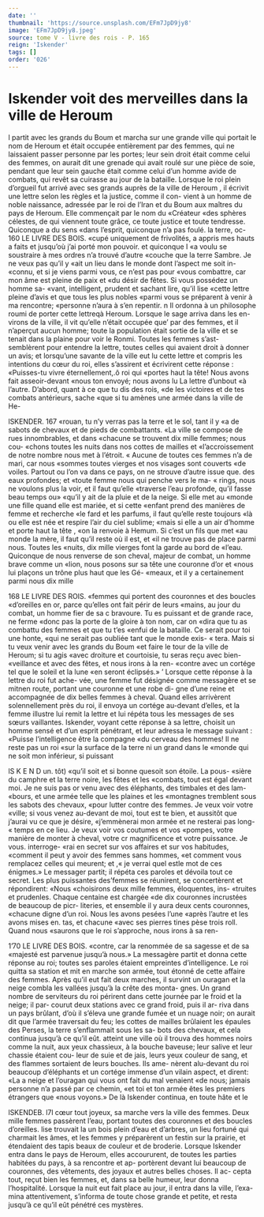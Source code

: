 ```yaml
---
date: ''
thumbnail: 'https://source.unsplash.com/EFm7JpD9jy8'
image: 'EFm7JpD9jy8.jpeg'
source: tome V - livre des rois - P. 165
reign: 'Iskender'
tags: []
order: '026'
---
```


# Iskender voit des merveilles dans la ville de Heroum

l partit avec les grands du Boum et marcha sur une grande ville qui portait le nom de Heroum et était occupée entièrement par des femmes, qui ne laissaient passer personne par les portes; leur sein droit était comme celui des femmes, on aurait dit une grenade qui avait roulé sur une pièce de soie, pendant que leur sein gauche était comme celui d’un homme avide de combats, qui revêt sa cuirasse au jour de la bataille. Lorsque le roi plein d’orgueil fut arrivé
avec ses grands auprès de la ville de Heroum , il écrivit
une lettre selon les règles et la justice, comme il con- vient à un homme de noble naissance, adressée par
le roi de l’Iran et du Boum aux maîtres du pays de Heroum. Elle commençait par le nom du «Créateur
«des sphères célestes, de qui viennent toute grâce,
ce toute justice et toute tendresse. Quiconque a du sens
«dans l’esprit, quiconque n’a pas foulé. la terre, oc-
160 LE LIVRE DES BOIS.
«cupé uniquement de frivolités, a appris mes hauts
a faits et jusqu’où j’ai porté mon pouvoir. et quiconque I
«a voulu se soustraire à mes ordres n’a trouvé d’autre «couche que la terre Sambre. Je ne veux pas qu’il y «ait un lieu dans le monde dont l’aspect me soit in- «connu, et si je viens parmi vous, ce n’est pas pour «vous combattre, car mon âme est pleine de paix et «du désir de fêtes. Si vous possédez un homme sa- «vant, intelligent, prudent et sachant lire, qu’il lise «cette lettre pleine d’avis et que tous les plus nobles «parmi vous se préparent à venir à ma rencontre; «personne n’aura à s’en repentir. n
Il ordonna à un philosophe roumi de porter cette lettreqà Heroum. Lorsque le sage arriva dans les en- virons de la ville, il vit qu’elle n’était occupée que’
par des femmes, et il n’aperçut aucun homme; toute
la population était sortie de la ville et se tenait dans
la plaine pour voir le Ronmi. Toutes les femmes s’ast- semblèrent pour entendre la lettre, toutes celles qui avaient droit à donner un avis; et lorsqu’une savante
de la ville eut lu cette lettre et compris les intentions du cœur du roi, elles s’assirent et écrivirent cette réponse : «Puisses-tu vivre éternellement,.ô roi qui «portes haut la tête! Nous avons fait asseoir-devant «nous ton envoyé; nous avons lu La lettre d’unbout
«à l’autre. D’abord, quant à ce que tu dis des rois,
«de les victoires et de tes combats antérieurs, sache «que si tu amènes une armée dans la ville de He-

lSKENDER. 167 «rouan, tu n’y verras pas la terre et le sol, tant il y
«a de sabots de chevaux et de pieds de combattants.
«La ville se compose de rues innombrables, et dans
«chacune se trouvent dix mille femmes; nous cou-
«chons toutes les nuits dans nos cottes de mailles et «l’accroissement de notre nombre nous met à l’étroit.
« Aucune de toutes ces femmes n’a de mari, car nous «sommes toutes vierges et nos visages sont couverts «de voiles. Partout ou l’on va dans ce pays, on ne strouve d’autre issue que. des eaux profondes; et
«toute femme nous qui penche vers le ma- « rings, nous ne voulons plus la voir, et il faut qu’elle «traverse l’eau profonde, qu’il fasse beau temps ou»
«qu’il y ait de la pluie et de la neige. Si elle met au «monde une fille quand elle est mariée, et si cette «enfant prend des manières de femme et recherche «le fard et les parfums, il faut qu’elle reste toujours
«là ou elle est née et respire l’air du ciel sublime;
«mais si elle a un air d’homme et porte haut la tête ,
«on la renvoie à Hemum. Si c’est un fils que met
«au monde la mère, il faut qu’il reste où il est, et
«il ne trouve pas de place parmi nous. Toutes les «nuits, dix mille vierges font la garde au bord de «l’eau. Quiconque de nous renverse de son cheval,
majeur de combat, un homme brave comme un «lion, nous posons sur sa tête une couronne d’or et
«nous lui plaçons un trône plus haut que les Gé- «meaux, et il y a certainement parmi nous dix mille

168 LE LIVRE DES ROIS.
«femmes qui portent des couronnes et des boucles «d’oreilles en or, parce qu’elles ont fait périr de leurs
«mains, au jour du combat, un homme fier de sa
c bravoure. Tu es puissant et de grande race, ne ferme «donc pas la porte de la gloire à ton nom, car on «dira que tu as combattu des femmes et que tu t’es «enfui de la bataille. Ce serait pour toi une honte, «qui ne serait pas oubliée tant que le monde exis-
« tera. Mais si tu veux venir avec les grands du Boum «et faire le tour de la ville de Heroum; si tu agis «avec droiture et courtoisie, tu seras reçu avec bien- «veillance et avec des fêtes, et nous irons à la ren- «contre avec un cortége tel que le soleil et la lune
«en seront éclipsés.» ’
Lorsque cette réponse à la lettre du roi fut ache-
vée, une femme fut désignée comme messagère et se
mitnen route, portant une couronne et une robe di- gne d’une reine et accompagnée de dix belles femmes
à cheval. Quand elles arrivèrent solennellement près
du roi, il envoya un cortége au-devant d’elles, et la femme illustre lui remit la lettre et lui répéta tous
les messages de ses sœurs vaillantes. Iskender, voyant cette réponse à sa lettre, choisit un homme sensé
et d’un esprit pénétrant, et leur adressa le message suivant : «Puisse l’intelligence être la compagne
«du cerveau des hommes! Il ne reste pas un roi
«sur la surface de la terre ni un grand dans le «monde qui ne soit mon inférieur, si puissant

lS K E N D un. tôt) «qu’il soit et si bonne quesoit son étoile. La pous-
«sière du camphre et la terre noire, les fêtes et les «combats, tout est égal devant moi. Je ne suis pas or venu avec des éléphants, des timbales et des lam- «bours, et une armée telle que les plaines et les «montagnes tremblent sous les sabots des chevaux, «pour lutter contre des femmes. Je veux voir votre «ville; si vous venez au-devant de moi, tout est te bien, et aussitôt que j’aurai vu ce que je désire, «j’emmènerai mon armée et ne resterai pas long-
« temps en ce lieu. Je veux voir vos coutumes et vos «pompes, votre manière de monter à cheval, votre
cr magnificence et votre puissance. Je vous. interroge- «rai en secret sur vos affaires et sur vos habitudes, «comment il peut y avoir des femmes sans hommes,
«et comment vous remplacez celles qui meurent; et ,« je verrai quel estle mot de ces énigmes.»
Le messager partit; il répéta ces paroles et dévoila
tout ce secret. Les plus puissantes des’femmes se réunirent, se concertèrent et répondirent: «Nous «choisirons deux mille femmes, éloquentes, ins- «truites et prudenles. Chaque centaine est chargée
«de dix couronnes incrustées de beaucoup de picr- literies, et ensemble il y aura deux cents couronnes, «chacune digne d’un roi. Nous les avons pesées l’une
«après l’autre et les avons mises en. tas, et chacune «avec ses pierres tines pèse trois roll. Quand nous «saurons que le roi s’approche, nous irons à sa ren-

1’70 LE LIVRE DES BOIS.
«contre, car la renommée de sa sagesse et de sa «majesté est parvenue jusqu’à nous.»
La messagère partit et donna cette réponse au roi;
toutes ses paroles étaient empreintes d’intelligence.
Le roi quitta sa station et mit en marche son armée,
tout étonné de cette affaire des femmes. Après qu’il
eut fait deux marches, il survint un ouragan et la
neige combla les vallées jusqu’à la crête des monta-
gnes. Un grand nombre de serviteurs du roi périrent
dans cette journée par le froid et la neige; il par-
courut deux stations avec ce grand froid, puis il ar- riva dans un pays brûlant, d’où il s’éleva une grande
fumée et un nuage noir; on aurait dit que l’armée traversait du feu; les cottes de mailles brûlaient les épaules des Perses, la terre s’enflammait sous les sa-
bots des chevaux, et cela continua jusqu’à ce qu’il
eût. atteint une ville où il trouva des hommes noirs comme la nuit, aux yeux chassieux, à la bouche baveuse; leur salive et leur chassie étaient cou- leur de suie et de jais, leurs yeux couleur de sang, et des flammes sortaient de leurs bouches. Ils ame- nèrent alu-devant du roi beaucoup d’éléphants et un
cortége immense d’un vilain aspect, et dirent: «La
a neige et l’ouragan qui vous ont fait du mal venaient «de nous; jamais personne n’a passé par ce chemin,
«et toi et ton armée êtes les premiers étrangers que
«nous voyons.»
De là Iskender continua, en toute hâte et le

lSKENDEB. l7l cœur tout joyeux, sa marche vers la ville des femmes.
Deux mille femmes passèrent l’eau, portant toutes
des couronnes et des boucles d’oreilles. lise trouvait
la un bois plein d’eau et d’arbres, un lieu fortuné
qui charmait les âmes, et les femmes y préparèrent
un festin sur la prairie, et étendaient des tapis beaux de couleur et de broderie. Lorsque Iskender entra dans le pays de Heroum, elles accoururent, de toutes les parties habitées du pays, à sa rencontre et ap- portèrent devant lui beaucoup de couronnes, des vêtements, des joyaux et autres belles choses. Il ac-
cepta tout, reçut bien les femmes, et, dans sa belle humeur, leur donna l’hospitalité. Lorsque la nuit
eut fait place au jour, il entra dans la ville, l’exa- mina attentivement, s’informa de toute chose grande
et petite, et resta jusqu’à ce qu’il eût pénétré ces
mystères.

